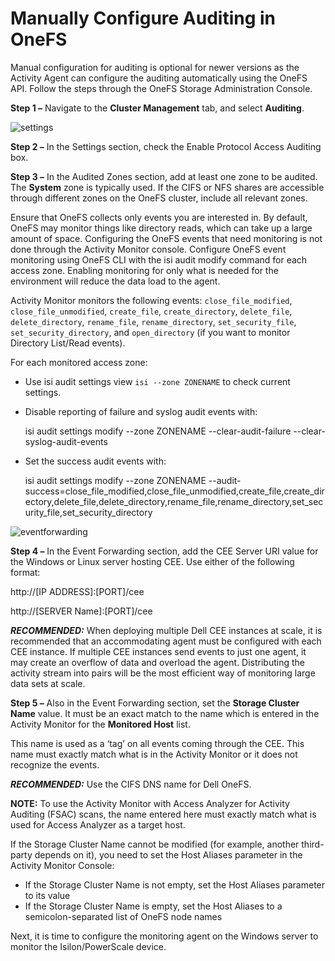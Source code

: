 # Manually Configure Auditing in OneFS

Manual configuration for auditing is optional for newer versions as the Activity Agent can configure the auditing automatically using the OneFS API. Follow the steps through the OneFS Storage Administration Console.

__Step 1 –__ Navigate to the __Cluster Management__ tab, and select __Auditing__.

![settings](/img/product_docs/activitymonitor/config/dellpowerscale/settings.webp)

__Step 2 –__ In the Settings section, check the Enable Protocol Access Auditing box.

__Step 3 –__ In the Audited Zones section, add at least one zone to be audited. The __System__ zone is typically used. If the CIFS or NFS shares are accessible through different zones on the OneFS cluster, include all relevant zones.

Ensure that OneFS collects only events you are interested in. By default, OneFS may monitor things like directory reads, which can take up a large amount of space. Configuring the OneFS events that need monitoring is not done through the Activity Monitor console. Configure OneFS event monitoring using OneFS CLI with the isi audit modify command for each access zone. Enabling monitoring for only what is needed for the environment will reduce the data load to the agent.

Activity Monitor monitors the following events: ```close_file_modified```, ```close_file_unmodified```, ```create_file```, ```create_directory```, ```delete_file```, ```delete_directory```, ```rename_file```, ```rename_directory```, ```set_security_file```, ```set_security_directory```, and ```open_directory``` (if you want to monitor Directory List/Read events).

For each monitored access zone:

- Use isi audit settings view ```isi --zone ZONENAME``` to check current settings.
- Disable reporting of failure and syslog audit events with:

  isi audit settings modify --zone ZONENAME --clear-audit-failure --clear-syslog-audit-events
- Set the success audit events with:

  isi audit settings modify --zone ZONENAME --audit-success=close_file_modified,close_file_unmodified,create_file,create_directory,delete_file,delete_directory,rename_file,rename_directory,set_security_file,set_security_directory

![eventforwarding](/img/product_docs/activitymonitor/config/dellpowerscale/eventforwarding.webp)

__Step 4 –__ In the Event Forwarding section, add the CEE Server URI value for the Windows or Linux server hosting CEE. Use either of the following format:

http://[IP ADDRESS]:[PORT]/cee

http://[SERVER Name]:[PORT]/cee

___RECOMMENDED:___ When deploying multiple Dell CEE instances at scale, it is recommended that an accommodating agent must be configured with each CEE instance. If multiple CEE instances send events to just one agent, it may create an overflow of data and overload the agent. Distributing the activity stream into pairs will be the most efficient way of monitoring large data sets at scale.

__Step 5 –__ Also in the Event Forwarding section, set the __Storage Cluster Name__ value. It must be an exact match to the name which is entered in the Activity Monitor for the __Monitored Host__ list.

This name is used as a ‘tag’ on all events coming through the CEE. This name must exactly match what is in the Activity Monitor or it does not recognize the events.

___RECOMMENDED:___ Use the CIFS DNS name for Dell OneFS.

__NOTE:__ To use the Activity Monitor with Access Analyzer for Activity Auditing (FSAC) scans, the name entered here must exactly match what is used for Access Analyzer as a target host.

If the Storage Cluster Name cannot be modified (for example, another third-party depends on it), you need to set the Host Aliases parameter in the Activity Monitor Console:

- If the Storage Cluster Name is not empty, set the Host Aliases parameter to its value
- If the Storage Cluster Name is empty, set the Host Aliases to a semicolon-separated list of OneFS node names

Next, it is time to configure the monitoring agent on the Windows server to monitor the Isilon/PowerScale device.
